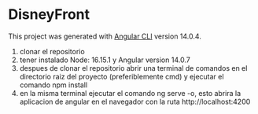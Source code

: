 # DisneyFront

This project was generated with [Angular CLI](https://github.com/angular/angular-cli) version 14.0.4.

1) clonar el repositorio
2) tener instalado Node: 16.15.1 y Angular version 14.0.7
3) despues de clonar el repositorio abrir una terminal de comandos en el directorio raiz del proyecto (preferiblemente cmd) y ejecutar el comando npm install
4) en la misma terminal ejecutar el comando ng serve -o, esto abrira la aplicacion de angular en el navegador con la ruta http://localhost:4200
